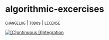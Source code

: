 # algorithmic-excercises

[`CHANGELOG`](./CHANGELOG.md) | [`TODO`s](./TODO.md) | [`LICENSE`](./LICENSE.md)

[![[C]ontinuous [I]ntegration](https://github.com/percebus/algorithmic-excercises/actions/workflows/always.yml/badge.svg)](https://github.com/percebus/algorithmic-excercises/actions/workflows/always.yml)
